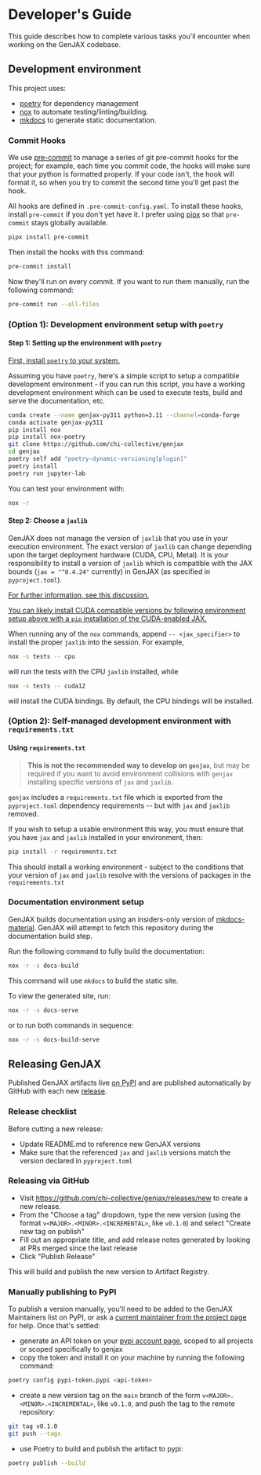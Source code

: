 # Developer's Guide

This guide describes how to complete various tasks you'll encounter when working
on the GenJAX codebase.

## Development environment

This project uses:

- [poetry](https://python-poetry.org/) for dependency management
- [nox](https://nox.thea.codes/en/stable/) to automate testing/linting/building.
- [mkdocs](https://www.mkdocs.org/) to generate static documentation.

### Commit Hooks

We use [pre-commit](https://pre-commit.com/) to manage a series of git
pre-commit hooks for the project; for example, each time you commit code, the
hooks will make sure that your python is formatted properly. If your code isn't,
the hook will format it, so when you try to commit the second time you'll get
past the hook.

All hooks are defined in `.pre-commit-config.yaml`. To install these hooks,
install `pre-commit` if you don't yet have it. I prefer using
[pipx](https://github.com/pipxproject/pipx) so that `pre-commit` stays globally
available.

```bash
pipx install pre-commit
```

Then install the hooks with this command:

```bash
pre-commit install
```

Now they'll run on every commit. If you want to run them manually, run the
following command:

```bash
pre-commit run --all-files
```

### (Option 1): Development environment setup with `poetry`

#### Step 1: Setting up the environment with `poetry`

[First, install `poetry` to your system.](https://python-poetry.org/docs/#installing-with-the-official-installer)

Assuming you have `poetry`, here's a simple script to setup a compatible
development environment - if you can run this script, you have a working
development environment which can be used to execute tests, build and serve the
documentation, etc.

```bash
conda create --name genjax-py311 python=3.11 --channel=conda-forge
conda activate genjax-py311
pip install nox
pip install nox-poetry
git clone https://github.com/chi-collective/genjax
cd genjax
poetry self add "poetry-dynamic-versioning[plugin]"
poetry install
poetry run jupyter-lab
```

You can test your environment with:

```bash
nox -r
```

#### Step 2: Choose a `jaxlib`

GenJAX does not manage the version of `jaxlib` that you use in your execution
environment. The exact version of `jaxlib` can change depending upon the target
deployment hardware (CUDA, CPU, Metal). It is your responsibility to install a
version of `jaxlib` which is compatible with the JAX bounds (`jax = "^0.4.24"`
currently) in GenJAX (as specified in `pyproject.toml`).

[For further information, see this discussion.](https://github.com/google/jax/discussions/16380)

[You can likely install CUDA compatible versions by following environment setup above with a `pip` installation of the CUDA-enabled JAX.](https://github.com/google/jax#pip-installation-gpu-cuda-installed-via-pip-easier)

When running any of the `nox` commands, append `-- <jax_specifier>` to install
the proper `jaxlib` into the session. For example,

```sh
nox -s tests -- cpu
```

will run the tests with the CPU `jaxlib` installed, while

```sh
nox -s tests -- cuda12
```

will install the CUDA bindings. By default, the CPU bindings will be installed.

### (Option 2): Self-managed development environment with `requirements.txt`

#### Using `requirements.txt`

> **This is not the recommended way to develop on `genjax`**, but may be
> required if you want to avoid environment collisions with `genjax` installing
> specific versions of `jax` and `jaxlib`.

`genjax` includes a `requirements.txt` file which is exported from the
`pyproject.toml` dependency requirements -- but with `jax` and `jaxlib` removed.

If you wish to setup a usable environment this way, you must ensure that you
have `jax` and `jaxlib` installed in your environment, then:

```bash
pip install -r requirements.txt
```

This should install a working environment - subject to the conditions that your
version of `jax` and `jaxlib` resolve with the versions of packages in the
`requirements.txt`

### Documentation environment setup

GenJAX builds documentation using an insiders-only version of
[mkdocs-material](https://squidfunk.github.io/mkdocs-material/). GenJAX will
attempt to fetch this repository during the documentation build step.

Run the following command to fully build the documentation:

```bash
nox -r -s docs-build
```

This command will use `mkdocs` to build the static site.

To view the generated site, run:

```bash
nox -r -s docs-serve
```

or to run both commands in sequence:

```bash
nox -r -s docs-build-serve
```

## Releasing GenJAX

Published GenJAX artifacts live [on PyPI](https://pypi.org/project/genjax/) and
are published automatically by GitHub with each new
[release](https://github.com/chi-collective/genjax/releases).

### Release checklist

Before cutting a new release:

- Update README.md to reference new GenJAX versions
- Make sure that the referenced `jax` and `jaxlib` versions match the version
  declared in `pyproject.toml`

### Releasing via GitHub

- Visit https://github.com/chi-collective/genjax/releases/new to create a new release.
- From the "Choose a tag" dropdown, type the new version (using the format
  `v<MAJOR>.<MINOR>.<INCREMENTAL>`, like `v0.1.0`) and select "Create new tag
  on publish"
- Fill out an appropriate title, and add release notes generated by looking at
  PRs merged since the last release
- Click "Publish Release"

This will build and publish the new version to Artifact Registry.

### Manually publishing to PyPI

To publish a version manually, you'll need to be added to the GenJAX Maintainers
list on PyPI, or ask a [current maintainer from the project
page](https://pypi.org/project/genjax/) for help. Once that's settled:

- generate an API token on your [pypi account
  page](https://pypi.org/manage/account/token/), scoped to all projects or
  scoped specifically to genjax
- copy the token and install it on your machine by running the following
  command:

```sh
poetry config pypi-token.pypi <api-token>
```

- create a new version tag on the `main` branch of the form
  `v<MAJOR>.<MINOR>.<INCREMENTAL>`, like `v0.1.0`, and push the tag to the
  remote repository:

```sh
git tag v0.1.0
git push --tags
```

- use Poetry to build and publish the artifact to pypi:

```sh
poetry publish --build
```
